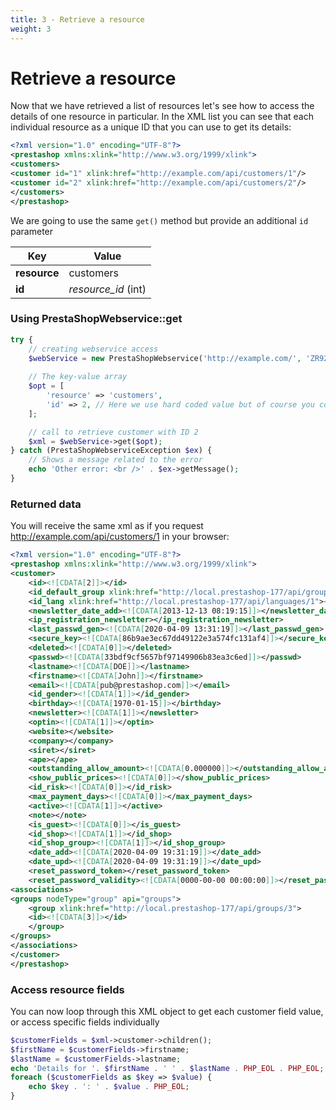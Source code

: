 ```yaml
---
title: 3 - Retrieve a resource
weight: 3
---
```


# Retrieve a resource

Now that we have retrieved a list of resources let's see how to access the details of one resource in particular. In the XML list you can see that each individual resource as a unique ID that you can use to get its details:

```xml
<?xml version="1.0" encoding="UTF-8"?>
<prestashop xmlns:xlink="http://www.w3.org/1999/xlink">
<customers>
<customer id="1" xlink:href="http://example.com/api/customers/1"/>
<customer id="2" xlink:href="http://example.com/api/customers/2"/>
</customers>
</prestashop>
```

We are going to use the same `get()` method but provide an additional `id` parameter

| Key          | Value               |
|--------------|---------------------|
| **resource** | customers           |
| **id**       | *resource_id* (int) |

### Using PrestaShopWebservice::get

```php
try {
    // creating webservice access
    $webService = new PrestaShopWebservice('http://example.com/', 'ZR92FNY5UFRERNI3O9Z5QDHWKTP3YIIT', false);
 
    // The key-value array
    $opt = [
        'resource' => 'customers',
        'id' => 2, // Here we use hard coded value but of course you could get this ID from a request parameter or anywhere else
    ];

    // call to retrieve customer with ID 2
    $xml = $webService->get($opt);
} catch (PrestaShopWebserviceException $ex) {
    // Shows a message related to the error
    echo 'Other error: <br />' . $ex->getMessage();
}
```

### Returned data

You will receive the same xml as if you request http://example.com/api/customers/1 in your browser:

```xml
<?xml version="1.0" encoding="UTF-8"?>
<prestashop xmlns:xlink="http://www.w3.org/1999/xlink">
<customer>
	<id><![CDATA[2]]></id>
	<id_default_group xlink:href="http://local.prestashop-177/api/groups/3"><![CDATA[3]]></id_default_group>
	<id_lang xlink:href="http://local.prestashop-177/api/languages/1"><![CDATA[1]]></id_lang>
	<newsletter_date_add><![CDATA[2013-12-13 08:19:15]]></newsletter_date_add>
	<ip_registration_newsletter></ip_registration_newsletter>
	<last_passwd_gen><![CDATA[2020-04-09 13:31:19]]></last_passwd_gen>
	<secure_key><![CDATA[86b9ae3ec67dd49122e3a574fc131af4]]></secure_key>
	<deleted><![CDATA[0]]></deleted>
	<passwd><![CDATA[33bdf9cf5657bf97149906b83ea3c6ed]]></passwd>
	<lastname><![CDATA[DOE]]></lastname>
	<firstname><![CDATA[John]]></firstname>
	<email><![CDATA[pub@prestashop.com]]></email>
	<id_gender><![CDATA[1]]></id_gender>
	<birthday><![CDATA[1970-01-15]]></birthday>
	<newsletter><![CDATA[1]]></newsletter>
	<optin><![CDATA[1]]></optin>
	<website></website>
	<company></company>
	<siret></siret>
	<ape></ape>
	<outstanding_allow_amount><![CDATA[0.000000]]></outstanding_allow_amount>
	<show_public_prices><![CDATA[0]]></show_public_prices>
	<id_risk><![CDATA[0]]></id_risk>
	<max_payment_days><![CDATA[0]]></max_payment_days>
	<active><![CDATA[1]]></active>
	<note></note>
	<is_guest><![CDATA[0]]></is_guest>
	<id_shop><![CDATA[1]]></id_shop>
	<id_shop_group><![CDATA[1]]></id_shop_group>
	<date_add><![CDATA[2020-04-09 19:31:19]]></date_add>
	<date_upd><![CDATA[2020-04-09 19:31:19]]></date_upd>
	<reset_password_token></reset_password_token>
	<reset_password_validity><![CDATA[0000-00-00 00:00:00]]></reset_password_validity>
<associations>
<groups nodeType="group" api="groups">
	<group xlink:href="http://local.prestashop-177/api/groups/3">
	<id><![CDATA[3]]></id>
	</group>
</groups>
</associations>
</customer>
</prestashop>
```

### Access resource fields

You can now loop through this XML object to get each customer field value, or access specific fields individually

```php
$customerFields = $xml->customer->children();
$firstName = $customerFields->firstname;
$lastName = $customerFields->lastname;
echo 'Details for '. $firstName . ' ' . $lastName . PHP_EOL . PHP_EOL;
foreach ($customerFields as $key => $value) {
    echo $key . ': ' . $value . PHP_EOL;
}
```

